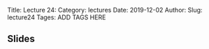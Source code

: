 Title: Lecture 24:
Category: lectures
Date: 2019-12-02
Author: 
Slug: lecture24
Tages: ADD TAGS HERE


## Slides